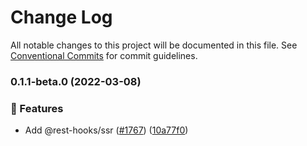 # Change Log

All notable changes to this project will be documented in this file.
See [Conventional Commits](https://conventionalcommits.org) for commit guidelines.

### 0.1.1-beta.0 (2022-03-08)


### 🚀 Features

* Add @rest-hooks/ssr ([#1767](https://github.com/coinbase/rest-hooks/issues/1767)) ([10a77f0](https://github.com/coinbase/rest-hooks/commit/10a77f05687f42cca7e8bd675c95f69b8c915410))

